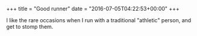 +++
title = "Good runner"
date = "2016-07-05T04:22:53+00:00"
+++

I like the rare occasions when I run with a traditional "athletic" person, and get to stomp them.
			
